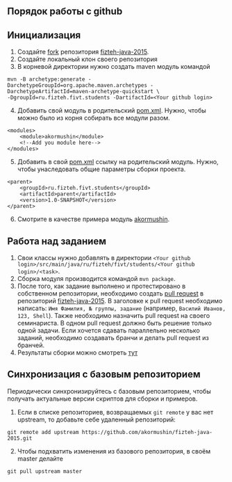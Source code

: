 ## Порядок работы с github

## Инициализация
1. Создайте [fork](https://help.github.com/articles/fork-a-repo) репозитория [fizteh-java-2015](https://github.com/akormushin/fizteh-java-2015). 
2. Создайте локальный клон своего репозитория
3. В корневой директории нужно создать maven модуль командой
  
  ```
  mvn -B archetype:generate -DarchetypeGroupId=org.apache.maven.archetypes -DarchetypeArtifactId=maven-archetype-quickstart \
  -DgroupId=ru.fizteh.fivt.students -DartifactId=<Your github login>
  ```
4. Добавить свой модуль в родительский [pom.xml](pom.xml). Нужно, чтобы можно было из корня собирать все модули разом.
  
  ```
  <modules>
      <module>akormushin</module>
      <!--Add you module here-->
  </modules>
  ```
5. Добавить в свой [pom.xml](akormushin/pom.xml) ссылку на родительский модуль. Нужно, чтобы унаследовать общие параметры сборки проекта.
  
  ```
  <parent>
      <groupId>ru.fizteh.fivt.students</groupId>
      <artifactId>parent</artifactId>
      <version>1.0-SNAPSHOT</version>
  </parent>
  ```
6. Смотрите в качестве примера модуль [akormushin](akormushin). 

## Работа над заданием
1. Свои классы нужно добавлять в директории ```<Your github login>/src/main/java/ru/fizteh/fivt/students/<Your github login>/<task>```.
2. Сборка модуля производится командой ```mvn package```.
3. После того, как задание выполнено и протестировано в собственном репозитории, необходимо создать
[pull request](https://help.github.com/articles/using-pull-requests) в репозиторий [fizteh-java-2015](https://github.com/akormushin/fizteh-java-2015). В заголовке
к pull request необходимо написать: ```Имя Фамилия, № группы, задание``` (например, ```Василий Иванов, 123, Shell```).
Также необходимо назначить pull request на своего семинариста.
В одном pull request должно быть решение только одной задачи. Если хочется сдавать параллельно несколько заданий,
необходимо создавать бранчи и делать pull request из бранчей.
4. Результаты сборки можно смотреть [тут](https://travis-ci.org/akormushin/fizteh-java-2015)

## Синхронизация с базовым репозиторием
Периодически синхронизируйтесь с базовым репозиторием, чтобы получать актуальные версии скриптов для сборки и примеров. 

1. Если в списке репозиториев, возвращаемых `git remote` у вас нет upstream, то добавьте себе удаленный репозиторий: 

  ```
  git remote add upstream https://github.com/akormushin/fizteh-java-2015.git
  ```
2. Чтобы подхватить изменения из базового репозитория, в своём master делайте

  ```
  git pull upstream master
  ```
